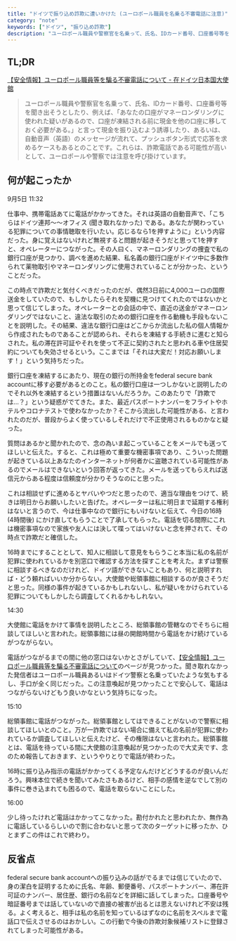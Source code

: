 ```yaml
---
title: "ドイツで振り込め詐欺に遭いかけた (ユーロポール職員を名乗る不審電話に注意)"
category: "note"
keywords: ["ドイツ", "振り込め詐欺"]
description: "ユーロポール職員や警察官を名乗って、氏名、IDカード番号、口座番号等を聞き出そうとしたり、例えば、「あなたの口座がマネーロンダリングに使われた疑いがあるので、口座が凍結される前に現金を他の口座に移しておく必要がある。」と言って現金を振り込むよう誘導したり、あるいは、自動音声（英語）のメッセージが流れて、プッシュボタン形式で応答を求めるケースもあるとのことです。これらは、詐欺電話である可能性が高いとして、ユーロポールや警察では注意を呼び掛けています。"
---
```


## TL;DR

[【安全情報】ユーロポール職員等を騙る不審電話について - 在ドイツ日本国大使館](https://www.de.emb-japan.go.jp/itpr_ja/11_000001_00693.html)
> ユーロポール職員や警察官を名乗って、氏名、IDカード番号、口座番号等を聞き出そうとしたり、例えば、「あなたの口座がマネーロンダリングに使われた疑いがあるので、口座が凍結される前に現金を他の口座に移しておく必要がある。」と言って現金を振り込むよう誘導したり、あるいは、自動音声（英語）のメッセージが流れて、プッシュボタン形式で応答を求めるケースもあるとのことです。これらは、詐欺電話である可能性が高いとして、ユーロポールや警察では注意を呼び掛けています。

## 何が起こったか

9月5日 11:32

仕事中、携帯電話あてに電話がかかってきた。それは英語の自動音声で、「こちらはドイツ連邦〜〜オフィス (聞き取れなかった) である。あなたが関わっている犯罪についての事情聴取を行いたい。応じるなら1を押すように」という内容だった。身に覚えはないけれど無視すると問題が起きそうだと思って1を押すと、オペレーターにつながった。その人曰く、マネーロンダリングの捜査で私の銀行口座が見つかり、調べを進めた結果、私名義の銀行口座がドイツ中に多数作られて薬物取引やマネーロンダリングに使用されていることが分かった、ということだった。

この時点で詐欺だと気付くべきだったのだが、偶然3日前に4,000ユーロの国際送金をしていたので、もしかしたらそれを契機に見つけてくれたのではないかと思って信じてしまった。オペレーターとの会話の中で、直近の送金がマネーロンダリングではないこと、違法な取引のための銀行口座を作る動機も手段もないことを説明した。その結果、違法な銀行口座はどこからか流出した私の個人情報から作成されたものであることが認められ、それらを凍結する手続きに進むと知らされた。私の滞在許可証やそれを使って不正に契約されたと思われる車や住居契約についても失効させるという。ここまでは「それは大変だ！対応お願いします！」という気持ちだった。

銀行口座を凍結するにあたり、現在の銀行の所持金をfederal secure bank accountに移す必要があるとのこと。私の銀行口座は一つしかないと説明したのでそれ以外を凍結するという措置はないんだろうか。このあたりで「詐欺では...？」という疑惑がでてきた。また、最近パスポートナンバーをフライトやホテルやコロナテストで使わなかったか？そこから流出した可能性がある、と言われたのだが、普段からよく使っているしそれだけで不正使用されるものかなと疑った。

質問はあるかと聞かれたので、念の為いま起こっていることをメールでも送ってほしいと伝えた。すると、これは極めて重要な機密事項であり、こういった問題が起きている以上あなたのインターネットが何者かに盗聴されている可能性があるのでメールはできないという回答が返ってきた。メールを送ってもらえれば送信元からある程度は信頼度が分かりそうなのにと思った。

これは相談せずに進めるとヤバいやつだと思ったので、適当な理由をつけて、続きは明日からお願いしたいと告げた。オペレーターは私に明日まで延期する権利はないと言うので、今は仕事中なので銀行にもいけないと伝えて、今日の16時 (4時間後) にかけ直してもらうことで了承してもらった。電話を切る間際にこれは機密事項なので家族や友人には決して喋ってはいけないと念を押されて、その時点で詐欺だと確信した。

16時までにすることとして、知人に相談して意見をもらうこと本当に私の名前が犯罪に使われているかを別窓口で確認する方法を探すことを考えた。まずは警察に相談するべきなのだけれど、ドイツ語ができないこともあり、何と説明すれば・どう頼ればいいか分からない。大使館や総領事館に相談するのが良さそうだと思った。同様の事件が起きているかもしれないし、私が疑いをかけられている犯罪についてもしかしたら調査してくれるかもしれない。

14:30

大使館に電話をかけて事情を説明したところ、総領事館の管轄なのでそちらに相談してほしいと言われた。総領事館には昼の開館時間から電話をかけ続けているがつながらない。

電話がつながるまでの間に他の窓口はないかとさがしていて、[【安全情報】ユーロポール職員等を騙る不審電話について](https://www.de.emb-japan.go.jp/itpr_ja/11_000001_00693.html)のページが見つかった。聞き取れなかった発信者はユーロポール職員あるいはドイツ警察と名乗っていたような気もするし、手口が全く同じだった。この注意喚起が見つかったことで安心して、電話はつながらないけどもう良いかなという気持ちになった。

15:10

総領事館に電話がつながった。総領事館としてはできることがないので警察に相談してほしいとのこと。万が一詐欺ではない場合に備えて私の名前が犯罪に使われているか調査してほしいと伝えたけど、その権限はないと言われた。総領事館とは、電話を待っている間に大使館の注意喚起が見つかったので大丈夫です、念のため報告しておきます、というやりとりで電話が終わった。

16時に振り込み指示の電話がかかってくる予定なんだけどどうするのが良いんだろう。興味本位で続きを聞いてみたさもあるけど、相手の感情を逆なでして別の事件に巻き込まれても困るので、電話を取らないことにした。

16:00

少し待ったけれど電話はかかってこなかった。勘付かれたと思われたか、無作為に電話しているらしいので割に合わないと思って次のターゲットに移ったか、ひとまずこの件はこれで終わり。

## 反省点

federal secure bank accountへの振り込みの話がでるまでは信じていたので、身の潔白を証明するために氏名、年齢、郵便番号、パスポートナンバー、滞在許可証のナンバー、居住歴、銀行の名前などを詳細に話してしまった。口座番号や暗証番号までは話していないので直接の被害が出るとは思えないけれど不安は残る。よく考えると、相手は私の名前を知っているはずなのに名前をスペルまで電話口で伝えさせるのはおかしい。この行動で今後の詐欺対象候補リストに登録されてしまった可能性がある。